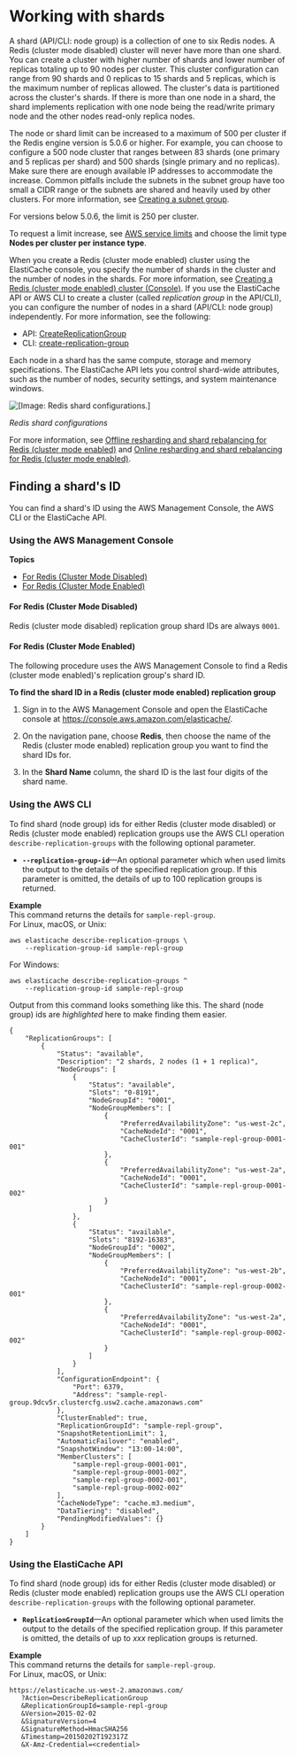# Working with shards<a name="Shards"></a>

A shard \(API/CLI: node group\) is a collection of one to six Redis nodes\. A Redis \(cluster mode disabled\) cluster will never have more than one shard\. You can create a cluster with higher number of shards and lower number of replicas totaling up to 90 nodes per cluster\. This cluster configuration can range from 90 shards and 0 replicas to 15 shards and 5 replicas, which is the maximum number of replicas allowed\. The cluster's data is partitioned across the cluster's shards\. If there is more than one node in a shard, the shard implements replication with one node being the read/write primary node and the other nodes read\-only replica nodes\.

The node or shard limit can be increased to a maximum of 500 per cluster if the Redis engine version is 5\.0\.6 or higher\. For example, you can choose to configure a 500 node cluster that ranges between 83 shards \(one primary and 5 replicas per shard\) and 500 shards \(single primary and no replicas\)\. Make sure there are enough available IP addresses to accommodate the increase\. Common pitfalls include the subnets in the subnet group have too small a CIDR range or the subnets are shared and heavily used by other clusters\. For more information, see [Creating a subnet group](SubnetGroups.Creating.md)\.

 For versions below 5\.0\.6, the limit is 250 per cluster\.

To request a limit increase, see [AWS service limits](https://docs.aws.amazon.com/general/latest/gr/aws_service_limits.html) and choose the limit type **Nodes per cluster per instance type**\. 

When you create a Redis \(cluster mode enabled\) cluster using the ElastiCache console, you specify the number of shards in the cluster and the number of nodes in the shards\. For more information, see [Creating a Redis \(cluster mode enabled\) cluster \(Console\)](Clusters.Create.md#Clusters.Create.CON.RedisCluster)\. If you use the ElastiCache API or AWS CLI to create a cluster \(called *replication group* in the API/CLI\), you can configure the number of nodes in a shard \(API/CLI: node group\) independently\. For more information, see the following: 
+ API: [CreateReplicationGroup](https://docs.aws.amazon.com/AmazonElastiCache/latest/APIReference/API_CreateReplicationGroup.html)
+ CLI: [create\-replication\-group](https://docs.aws.amazon.com/cli/latest/reference/elasticache/create-replication-group.html)

Each node in a shard has the same compute, storage and memory specifications\. The ElastiCache API lets you control shard\-wide attributes, such as the number of nodes, security settings, and system maintenance windows\.

![\[Image: Redis shard configurations.\]](http://docs.aws.amazon.com/AmazonElastiCache/latest/red-ug/images/ElastiCacheClusters-CSN-RedisShards.png)

*Redis shard configurations*

For more information, see [Offline resharding and shard rebalancing for Redis \(cluster mode enabled\)](redis-cluster-resharding-offline.md) and [Online resharding and shard rebalancing for Redis \(cluster mode enabled\)](redis-cluster-resharding-online.md)\.

## Finding a shard's ID<a name="shard-find-id"></a>

You can find a shard's ID using the AWS Management Console, the AWS CLI or the ElastiCache API\.

### Using the AWS Management Console<a name="shard-find-id-con"></a>



**Topics**
+ [For Redis \(Cluster Mode Disabled\)](#shard-find-id-con-classic)
+ [For Redis \(Cluster Mode Enabled\)](#shard-find-id-con-cluster)

#### For Redis \(Cluster Mode Disabled\)<a name="shard-find-id-con-classic"></a>

Redis \(cluster mode disabled\) replication group shard IDs are always `0001`\.

#### For Redis \(Cluster Mode Enabled\)<a name="shard-find-id-con-cluster"></a>

The following procedure uses the AWS Management Console to find a Redis \(cluster mode enabled\)'s replication group's shard ID\.

**To find the shard ID in a Redis \(cluster mode enabled\) replication group**

1. Sign in to the AWS Management Console and open the ElastiCache console at [ https://console\.aws\.amazon\.com/elasticache/](https://console.aws.amazon.com/elasticache/)\.

1. On the navigation pane, choose **Redis**, then choose the name of the Redis \(cluster mode enabled\) replication group you want to find the shard IDs for\.

1. In the **Shard Name** column, the shard ID is the last four digits of the shard name\.

### Using the AWS CLI<a name="shard-find-id-cli"></a>

To find shard \(node group\) ids for either Redis \(cluster mode disabled\) or Redis \(cluster mode enabled\) replication groups use the AWS CLI operation `describe-replication-groups` with the following optional parameter\.
+ **`--replication-group-id`**—An optional parameter which when used limits the output to the details of the specified replication group\. If this parameter is omitted, the details of up to 100 replication groups is returned\.

**Example**  
This command returns the details for `sample-repl-group`\.  
For Linux, macOS, or Unix:  

```
aws elasticache describe-replication-groups \
    --replication-group-id sample-repl-group
```
For Windows:  

```
aws elasticache describe-replication-groups ^
    --replication-group-id sample-repl-group
```
Output from this command looks something like this\. The shard \(node group\) ids are *highlighted* here to make finding them easier\.  

```
{
    "ReplicationGroups": [
        {
            "Status": "available", 
            "Description": "2 shards, 2 nodes (1 + 1 replica)", 
            "NodeGroups": [
                {
                    "Status": "available", 
                    "Slots": "0-8191", 
                    "NodeGroupId": "0001", 
                    "NodeGroupMembers": [
                        {
                            "PreferredAvailabilityZone": "us-west-2c", 
                            "CacheNodeId": "0001", 
                            "CacheClusterId": "sample-repl-group-0001-001"
                        }, 
                        {
                            "PreferredAvailabilityZone": "us-west-2a", 
                            "CacheNodeId": "0001", 
                            "CacheClusterId": "sample-repl-group-0001-002"
                        }
                    ]
                }, 
                {
                    "Status": "available", 
                    "Slots": "8192-16383", 
                    "NodeGroupId": "0002", 
                    "NodeGroupMembers": [
                        {
                            "PreferredAvailabilityZone": "us-west-2b", 
                            "CacheNodeId": "0001", 
                            "CacheClusterId": "sample-repl-group-0002-001"
                        }, 
                        {
                            "PreferredAvailabilityZone": "us-west-2a", 
                            "CacheNodeId": "0001", 
                            "CacheClusterId": "sample-repl-group-0002-002"
                        }
                    ]
                }
            ], 
            "ConfigurationEndpoint": {
                "Port": 6379, 
                "Address": "sample-repl-group.9dcv5r.clustercfg.usw2.cache.amazonaws.com"
            }, 
            "ClusterEnabled": true, 
            "ReplicationGroupId": "sample-repl-group", 
            "SnapshotRetentionLimit": 1, 
            "AutomaticFailover": "enabled", 
            "SnapshotWindow": "13:00-14:00", 
            "MemberClusters": [
                "sample-repl-group-0001-001", 
                "sample-repl-group-0001-002", 
                "sample-repl-group-0002-001", 
                "sample-repl-group-0002-002"
            ], 
            "CacheNodeType": "cache.m3.medium", 
            "DataTiering": "disabled",
            "PendingModifiedValues": {}
        }
    ]
}
```

### Using the ElastiCache API<a name="shard-find-id-api"></a>

To find shard \(node group\) ids for either Redis \(cluster mode disabled\) or Redis \(cluster mode enabled\) replication groups use the AWS CLI operation `describe-replication-groups` with the following optional parameter\.
+ **`ReplicationGroupId`**—An optional parameter which when used limits the output to the details of the specified replication group\. If this parameter is omitted, the details of up to *xxx* replication groups is returned\.

**Example**  
This command returns the details for `sample-repl-group`\.  
For Linux, macOS, or Unix:  

```
https://elasticache.us-west-2.amazonaws.com/
   ?Action=DescribeReplicationGroup
   &ReplicationGroupId=sample-repl-group
   &Version=2015-02-02
   &SignatureVersion=4
   &SignatureMethod=HmacSHA256
   &Timestamp=20150202T192317Z
   &X-Amz-Credential=<credential>
```
